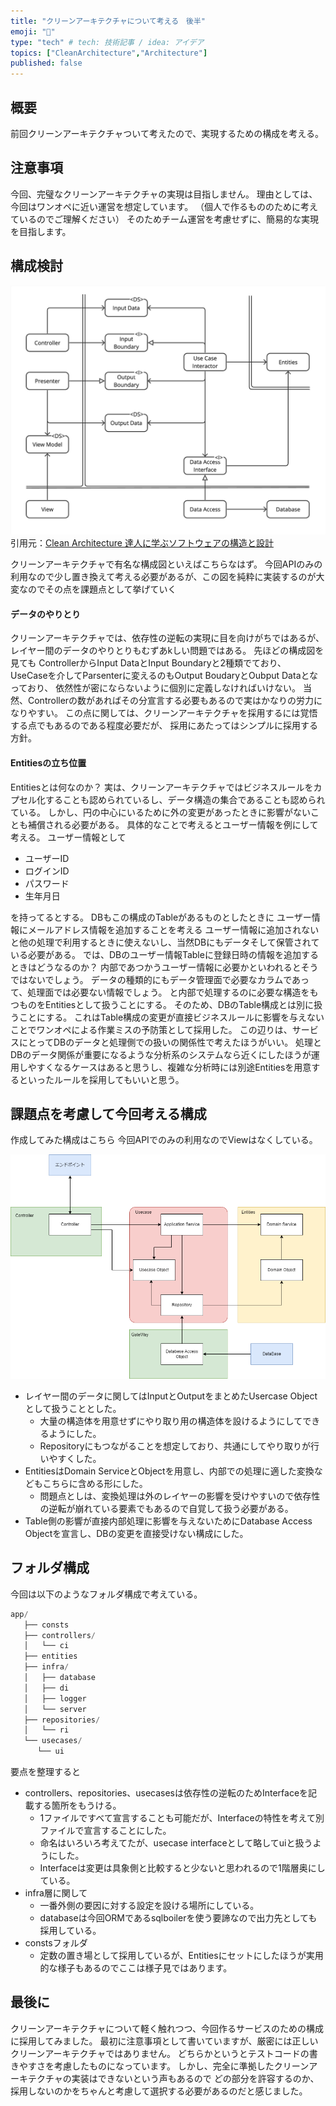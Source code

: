 ```yaml
---
title: "クリーンアーキテクチャについて考える　後半"
emoji: "🕌"
type: "tech" # tech: 技術記事 / idea: アイデア
topics: ["CleanArchitecture","Architecture"]
published: false
---
```


## 概要
前回クリーンアーキテクチャついて考えたので、実現するための構成を考える。

## 注意事項
今回、完璧なクリーンアーキテクチャの実現は目指しません。
理由としては、今回はワンオペに近い運営を想定しています。
（個人で作るもののために考えているのでご理解ください）
そのためチーム運営を考慮せずに、簡易的な実現を目指します。

## 構成検討
![Alt text](/images/clean-arche/base_arch.png)
引用元：[Clean Architecture 達人に学ぶソフトウェアの構造と設計](https://www.amazon.co.jp/dp/4048930656)

クリーンアーキテクチャで有名な構成図といえばこちらなはず。
今回APIのみの利用なので少し置き換えて考える必要があるが、この図を純粋に実装するのが大変なのでその点を課題点として挙げていく

#### データのやりとり
クリーンアーキテクチャでは、依存性の逆転の実現に目を向けがちではあるが、
レイヤー間のデータのやりとりもむずあkしい問題ではある。
先ほどの構成図を見ても
ControllerからInput DataとInput Boundaryと2種類でており、
UseCaseを介してParsenterに変えるのもOutput BoudaryとOubput Dataとなっており、
依然性が密にならないように個別に定義しなければいけない。
当然、Controllerの数があればその分宣言する必要もあるので実はかなりの労力になりやすい。
この点に関しては、クリーンアーキテクチャを採用するには覚悟する点でもあるのである程度必要だが、
採用にあたってはシンプルに採用する方針。

#### Entitiesの立ち位置
Entitiesとは何なのか？
実は、クリーンアーキテクチャではビジネスルールをカプセル化することも認められているし、データ構造の集合であることも認められている。
しかし、円の中心にいるために外の変更があったときに影響がないことも補償される必要がある。
具体的なことで考えるとユーザー情報を例にして考える。
ユーザー情報として

- ユーザーID
- ログインID
- パスワード
- 生年月日

を持ってるとする。
DBもこの構成のTableがあるものとしたときに
ユーザー情報にメールアドレス情報を追加することを考える
ユーザー情報に追加されないと他の処理で利用するときに使えないし、当然DBにもデータそして保管されている必要がある。
では、DBのユーザー情報Tableに登録日時の情報を追加するときはどうなるのか？
内部であつかうユーザー情報に必要かといわれるとそうではないでしょう。
データの種類的にもデータ管理面で必要なカラムであって、処理面では必要ない情報でしょう。
と内部で処理するのに必要な構造をもつものをEntitiesとして扱うことにする。
そのため、DBのTable構成とは別に扱うことにする。
これはTable構成の変更が直接ビジネスルールに影響を与えないことでワンオペによる作業ミスの予防策として採用した。
この辺りは、サービスにとってDBのデータと処理側での扱いの関係性で考えたほうがいい。
処理とDBのデータ関係が重要になるような分析系のシステムなら近くにしたほうが運用しやすくなるケースはあると思うし、複雑な分析時には別途Entitiesを用意するといったルールを採用してもいいと思う。

## 課題点を考慮して今回考える構成
作成してみた構成はこちら
今回APIでのみの利用なのでViewはなくしている。

![Alt text](/images/clean-arche/clean_now.png)

- レイヤー間のデータに関してはInputとOutputをまとめたUsercase Objectとして扱うこととした。
  - 大量の構造体を用意せずにやり取り用の構造体を設けるようにしてできるようにした。
  - Repositoryにもつながることを想定しており、共通にしてやり取りが行いやすくした。
- EntitiesはDomain ServiceとObjectを用意し、内部での処理に適した変換などもこちらに含める形にした。
  - 問題点としは、変換処理は外のレイヤーの影響を受けやすいので依存性の逆転が崩れている要素でもあるので自覚して扱う必要がある。
- Table側の影響が直接内部処理に影響を与えないためにDatabase Access Objectを宣言し、DBの変更を直接受けない構成にした。

## フォルダ構成
今回は以下のようなフォルダ構成で考えている。

```　go
app/
   ├── consts
   ├── controllers/
   │   └── ci
   ├── entities
   ├── infra/
   │   ├── database
   │   ├── di
   │   ├── logger
   │   └── server
   ├── repositories/
   │   └── ri
   └── usecases/
      └── ui
```

要点を整理すると
- controllers、repositories、usecasesは依存性の逆転のためInterfaceを記載する箇所をもうける。
  - 1ファイルですべて宣言することも可能だが、Interfaceの特性を考えて別ファイルで宣言することにした。
  - 命名はいろいろ考えてたが、usecase interfaceとして略してuiと扱うようにした。
  - Interfaceは変更は具象側と比較すると少ないと思われるので1階層奥にしている。
- infra層に関して
  - 一番外側の要因に対する設定を設ける場所にしている。
  - databaseは今回ORMであるsqlboilerを使う要諦なので出力先としても採用している。
- constsフォルダ
  - 定数の置き場として採用しているが、Entitiesにセットにしたほうが実用的な様子もあるのでここは様子見ではあります。

## 最後に
クリーンアーキテクチャについて軽く触れつつ、今回作るサービスのための構成に採用してみました。
最初に注意事項として書いていますが、厳密には正しいクリーンアーキテクチャではありません。
どちらかというとテストコードの書きやすさを考慮したものになっています。
しかし、完全に準拠したクリーンアーキテクチャの実装はできないという声もあるので
どの部分を許容するのか、採用しないのかをちゃんと考慮して選択する必要があるのだと感じました。
